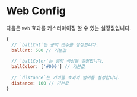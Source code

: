 # Web Config

다음은 `Web` 효과를 커스터마이징 할 수 있는 설정값입니다.

~~~javascript
{
  // `ballCnt`는 공의 갯수를 설정합니다.
  ballCnt: 500 // 기본값
  
  // `ballColor`는 공의 색상을 설정합니다.
  ballColor: ['#000'] // 기본값
  
  // `distance`는 거미줄 효과의 범위를 설정합니다.
  distance: 100 // 기본값
}
~~~
